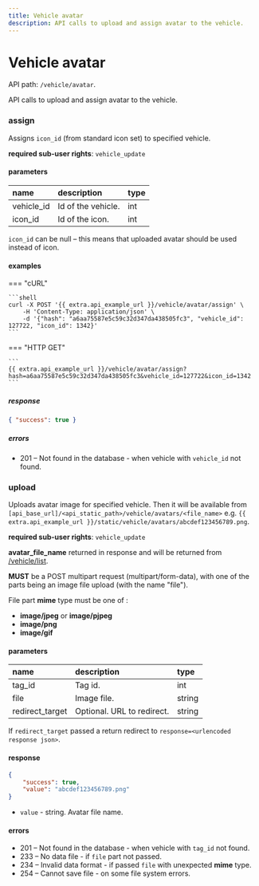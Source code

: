 ```yaml
---
title: Vehicle avatar
description: API calls to upload and assign avatar to the vehicle.
---
```


# Vehicle avatar

API path: `/vehicle/avatar`.

API calls to upload and assign avatar to the vehicle.

### assign

Assigns `icon_id` (from standard icon set) to specified vehicle.

**required sub-user rights**: `vehicle_update`

#### parameters

| name | description | type |
| :------ | :------ | :----- |
| vehicle_id | Id of the vehicle.| int |
| icon_id | Id of the icon. | int |

`icon_id` can be null – this means that uploaded avatar should be used instead of icon.

#### examples

=== "cURL"

    ```shell
    curl -X POST '{{ extra.api_example_url }}/vehicle/avatar/assign' \
        -H 'Content-Type: application/json' \ 
        -d '{"hash": "a6aa75587e5c59c32d347da438505fc3", "vehicle_id": 127722, "icon_id": 1342}'
    ```

=== "HTTP GET"

    ```
    {{ extra.api_example_url }}/vehicle/avatar/assign?hash=a6aa75587e5c59c32d347da438505fc3&vehicle_id=127722&icon_id=1342
    ```

##### response

```json
{ "success": true }
```

##### errors

* 201 – Not found in the database - when vehicle with `vehicle_id` not found.

### upload

Uploads avatar image for specified vehicle.
Then it will be available from `[api_base_url]/<api_static_path>/vehicle/avatars/<file_name>`
e.g. `{{ extra.api_example_url }}/static/vehicle/avatars/abcdef123456789.png`.

**required sub-user rights**: `vehicle_update`

**avatar_file_name** returned in response and will be returned from [/vehicle/list](./index.md#list).

**MUST** be a POST multipart request (multipart/form-data),
with one of the parts being an image file upload (with the name "file").

File part **mime** type must be one of :

* **image/jpeg** or **image/pjpeg**
* **image/png**
* **image/gif**

#### parameters

| name | description | type |
| :------ | :------ | :----- |
| tag_id | Tag id. | int |
| file | Image file. | string |
| redirect_target | Optional. URL to redirect. | string |

If `redirect_target` passed a return redirect to `response=<urlencoded response json>`.

#### response

```json
{
    "success": true,
    "value": "abcdef123456789.png"
}
```

* `value` - string. Avatar file name.

#### errors

* 201 – Not found in the database - when vehicle with `tag_id` not found.
* 233 – No data file - if `file` part not passed.
* 234 – Invalid data format - if passed `file` with unexpected **mime** type.
* 254 – Cannot save file - on some file system errors.
